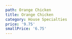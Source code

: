 ```yaml
---
path: Orange Chicken
title: Orange Chicken
category: House Specialties
price: '9.75'
smallPrice: '6.75'
---
```


